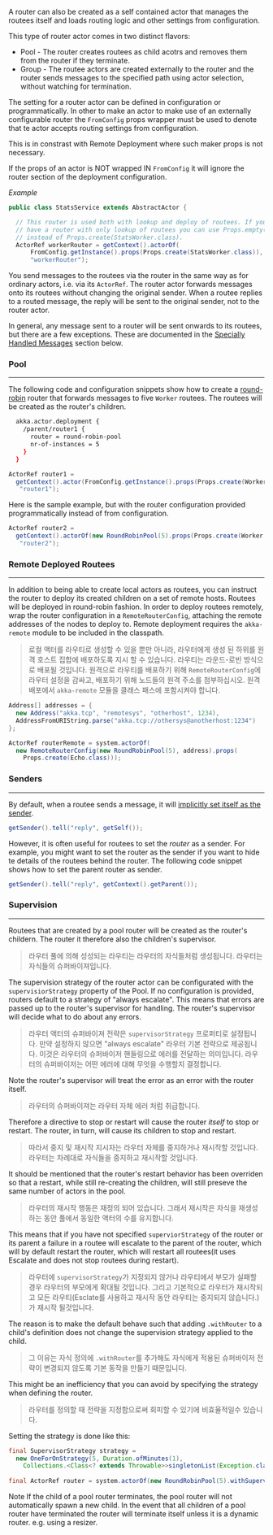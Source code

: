 A router can also be created as a self contained actor that manages the routees itself and loads routing logic and other settings from configuration.

This type of router actor comes in two distinct flavors:

* Pool - The router creates routees as child acotrs and removes them from the router if they terminate.
* Group - The routee actors are created externally to the router and the router sends messages to the specified path using actor selection, without watching for termination.

The setting for a router actor can be defined in configuration or programmatically.
In other to make an actor to make use of an externally configurable router the ```FromConfig``` props wrapper must be used to denote that te actor accepts routing settings from configuration.

This is in constrast with Remote Deployment where such maker props is not necessary.

If the props of an actor is NOT wrapped IN ```FromConfig``` it will ignore the router section of the deployment configuration.

*Example*
```java
public class StatsService extends AbstractActor {

  // This router is used both with lookup and deploy of routees. If you
  // have a router with only lookup of routees you can use Props.empty()
  // instead of Props.create(StatsWorker.class).
  ActorRef workerRouter = getContext().actorOf(
      FromConfig.getInstance().props(Props.create(StatsWorker.class)),
      "workerRouter");

```
You send messages to the routees via the router in the same way as for ordinary actors, i.e. via its ```ActorRef```. The router actor forwards messages onto its routees without changing the original sender. When a routee replies to a routed message, the reply will be sent to the original sender, not to the router actor.

In general, any message sent to a router will be sent onwards to its routees, but there are a few exceptions. These are documented in the [Specially Handled Messages](https://doc.akka.io/docs/akka/current/routing.html#router-special-messages) section below.


### Pool
---
The following code and configuration snippets show how to create a [round-robin](https://doc.akka.io/docs/akka/current/routing.html#round-robin-router) router that forwards messages to five ```Worker``` routees. The routees will be created as the router's children.

```bash
  akka.actor.deployment {
    /parent/router1 {
      router = round-robin-pool
      nr-of-instances = 5
    }
  }
```

```java
ActorRef router1 = 
  getContext().actor(FromConfig.getInstance().props(Props.create(Worker.class)),
   "router1");
```

Here is the sample example, but with the router configuration provided programmatically instead of from configuration.

```java
ActorRef router2 = 
  getContext().actorOf(new RoundRobinPool(5).props(Props.create(Worker.class)),
   "router2");
```

### Remote Deployed Routees
---
In addition to being able to create local actors as routees, you can instruct the router to deploy its created children on a set of remote hosts. Routees will be deployed in round-robin fashion. In order to deploy routees remotely, wrap the router configuration in a ```RemoteRouterConfig```, attaching the remote addresses of the nodes to deploy to. Remote deployment requires the ```akka-remote``` module to be included in the classpath.

> 로컬 액터를 라우티로 생성할 수 있을 뿐만 아니라, 라우터에게 생성 된 하위를 원격 호스트 집합에 배포하도록 지시 할 수 있습니다. 라우티는 라운드-로빈 방식으로 배포될 것입니다. 원격으로 라우티를 배포하기 위해 ```RemoteRouterConfig```에 라우터 설정을 감싸고, 배포하기 위해 노드들의 원격 주소를 첨부하십시오. 원격 배포에서 ```akka-remote``` 모듈을 클래스 패스에 포함시켜야 합니다. 


```java
Address[] addresses = {
  new Address("akka.tcp", "remotesys", "otherhost", 1234),
  AddressFromURIString.parse("akka.tcp://othersys@anotherhost:1234")
};

ActorRef routerRemote = system.actorOf(
  new RemoteRouterConfig(new RoundRobinPool(5), address).props(
    Props.create(Echo.class)));
```

### Senders
---
By default, when a routee sends a message, it will [implicitly set itself as the sender](https://doc.akka.io/docs/akka/current/actors.html#actors-tell-sender).
```java
getSender().tell("reply", getSelf());
```

However, it is often useful for routees to set the *router* as a sender. For example, you might want to set the router as the sender if you want to hide te details of the routees behind the router. The following code snippet shows how to set the parent router as sender.

```java
getSender().tell("reply", getContext().getParent());
```

### Supervision
---
Routees that are created by a pool router will be created as the router's childern. The router it therefore also the children's supervisor.
> 라우터 풀에 의해 성성되는 라우티는 라우터의 자식들처럼 생성됩니다. 라우터는 자식들의 슈퍼바이져입니다. 

The supervision strategy of the router actor can be configurated with the ```supervisiorStrategy``` property of the Pool. If no configuration is provided, routers default to a strategy of "always escalate". This means that errors are passed up to the router's supervisor for handling. The router's supervisor will decide what to do about any errors.

> 라우터 액터의 슈퍼바이져 전략은 ```supervisorStrategy``` 프로퍼티로 설정됩니다. 만약 설정하지 않으면 "always escalate" 라우터 기본 전략으로 제공됩니다. 이것은 라우터의 슈퍼바이저 핸들링으로  에러를 전달하는 의미입니다. 라우터의 슈퍼바이저는 어떤 에러에 대해 무엇을 수행할지 결정합니다.

Note the router's supervisor will treat the error as an error with the router itself.
> 라우터의 슈퍼바이져는 라우터 자체 에러 처럼 취급합니다.

Therefore a directive to stop or restart will cause the router *itself* to stop or restart. 
The router, in turn, will cause its children to stop and restart.
> 따라서 중지 및 재시작 지시자는 라우터 자체를 중지하거나 재시작할 것입니다. 라우터는 차례대로 자식들을 중지하고 재시작할 것입니다.

It should be mentioned that the router's restart behavior has been overriden so that a restart, while still re-creating the children, will still preseve the same number of actors in the pool.
> 라우터의 재시작 행동은 재정의 되어 있습니다. 그래서 재시작은 자식을 재생성하는 동안 풀에서 동일한 액터의 수를 유지합니다.

This means that if you have not specified ```superviorStrategy``` of the router or its parent a failure in a routee will escalate to the parent of the router, which will by default restart the router, which will restart all routees(it uses Escalate and does not stop routees during restart).
> 라우터에 ```supervisorStrategy```가 지정되지 않거나 라우티에서 부모가 실패할 경우 라우터의 부모에게 확대될 것입니다. 그리고 기본적으로 라우터가 재시작되고 모든 라우티(Esclate를 사용하고 재시작 동안 라우티는 중지되지 않습니다.)가 재시작 될것입니다.

The reason is to make the default behave such that adding ```.withRouter``` to a child's definition does not change the supervision strategy applied to the child.
> 그 이유는 자식 정의에 ```.withRouter```를 추가해도 자식에게 적용된 슈퍼바이저 전략이 변경되지 않도록 기본 동작을 만들기 때문입니다. 

> 

This might be an inefficiency that you can avoid by specifying the strategy when defining the router.
> 라우터를 정의할 때 전략을 지정함으로써 회피할 수 있기에 비효율적일수 있습니다.


Setting the strategy is done like this:

```java
final SupervisorStrategy strategy = 
  new OneForOnStrategy(5, Duration.ofMinutes(1),
    Collections.<Class<? extends Throwable>>singletonList(Exception.class));
    
final ActorRef router = system.actorOf(new RoundRobinPool(5).withSupervisorStrategy(strategy).props(Props.create(Echo.class)));
```

Note
If the child of a pool router terminates, the pool router will not automatically spawn a new child.
In the event that all children of a pool router have terminated the router will terminate itself unless it is a dynamic router. e.g. using a resizer.